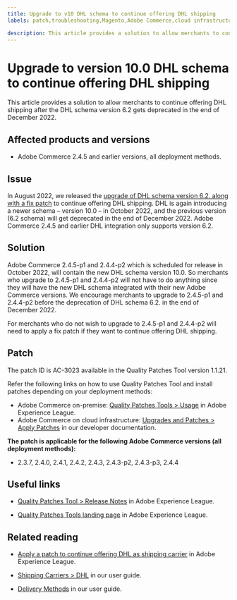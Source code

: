 ```yaml
---
title: Upgrade to v10 DHL schema to continue offering DHL shipping
labels: patch,troubleshooting,Magento,Adobe Commerce,cloud infrastructure,on-premises,DHL,v10 schema,upgrade,deprecation,v6 schema,2.3.7,2.4.0,2.4.1,2.4.2,2.4.3,2.4.3-p2,2.4.3-p3,2.4.4

description: This article provides a solution to allow merchants to continue offering DHL shipping after the DHL schema 6.2 gets deprecated in December 2022, by upgrading to schema 10.0 or by applying the AC-3023 patch.
---
```


# Upgrade to version 10.0 DHL schema to continue offering DHL shipping

This article provides a solution to allow merchants to continue offering DHL shipping after the DHL schema version 6.2 gets deprecated in the end of December 2022.

## Affected products and versions

* Adobe Commerce 2.4.5 and earlier versions, all deployment methods.

## Issue

In August 2022, we released the [upgrade of DHL schema version 6.2. along with a fix patch](https://experienceleague.adobe.com/docs/commerce-knowledge-base/kb/troubleshooting/miscellaneous/adobe-commerce-dhl-upgrade-patch.html?lang=en) to continue offering DHL shipping. DHL is again introducing a newer schema – version 10.0 – in October 2022, and the previous version (6.2 schema) will get deprecated in the end of December 2022. Adobe Commerce 2.4.5 and earlier DHL integration only supports version 6.2.

## Solution

Adobe Commerce 2.4.5-p1 and 2.4.4-p2 which is scheduled for release in October 2022, will contain the new DHL schema version 10.0. So merchants who upgrade to 2.4.5-p1 and 2.4.4-p2 will not have to do anything since they will have the new DHL schema integrated with their new Adobe Commerce versions. We encourage merchants to upgrade to 2.4.5-p1 and 2.4.4-p2 before the deprecation of DHL schema 6.2. in the end of December 2022.

For merchants who do not wish to upgrade to 2.4.5-p1 and 2.4.4-p2 will need to apply a fix patch if they want to continue offering DHL shipping.

## Patch

The patch ID is AC-3023 available in the Quality Patches Tool version 1.1.21.

Refer the following links on how to use Quality Patches Tool and install patches depending on your deployment methods: 

* Adobe Commerce on-premise: [Quality Patches Tools > Usage](https://experienceleague.adobe.com/docs/commerce-operations/tools/quality-patches-tool/usage.html) in Adobe Experience League.
* Adobe Commerce on cloud infrastructure: [Upgrades and Patches > Apply Patches](https://devdocs.magento.com/cloud/project/project-patch.html) in our developer documentation.

**The patch is applicable for the following Adobe Commerce versions (all deployment methods):**

* 2.3.7, 2.4.0, 2.4.1, 2.4.2, 2.4.3, 2.4.3-p2, 2.4.3-p3, 2.4.4

## Useful links

* [Quality Patches Tool > Release Notes](https://experienceleague.adobe.com/docs/commerce-operations/tools/quality-patches-tool/release-notes.html?lang=en) in Adobe Experience League.

* [Quality Patches Tools landing page](https://experienceleague.adobe.com/tools/commerce-quality-patches/index.html) in Adobe Experience League.

## Related reading

* [Apply a patch to continue offering DHL as shipping carrier](https://experienceleague.adobe.com/docs/commerce-knowledge-base/kb/troubleshooting/miscellaneous/adobe-commerce-dhl-upgrade-patch.html?lang=en) in Adobe Experience League. 

* [Shipping Carriers > DHL](https://docs.magento.com/user-guide/shipping/dhl.html) in our user guide.
* [Delivery Methods](https://docs.magento.com/user-guide/configuration/sales/delivery-methods.html) in our user guide.
